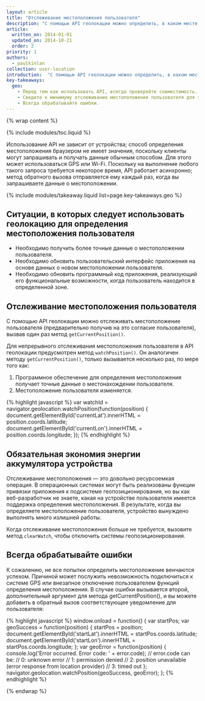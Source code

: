 ```yaml
---
layout: article
title: "Отслеживание местоположения пользователя"
description: "С помощью API геолокации можно определить, в каком месте находится пользователь, и отслеживать его перемещение – всегда с его согласия"
article:
  written_on: 2014-01-01
  updated_on: 2014-10-21
  order: 2
priority: 1
authors:
  - paulkinlan
collection: user-location
introduction:  "С помощью API геолокации можно определить, в каком месте находится пользователь, и отслеживать его перемещение – всегда с его согласия"
key-takeaways:
  geo: 
    - Перед тем как использовать API, всегда проверяйте совместимость.
    - Сведите к минимуму отслеживание местоположения пользователя для экономии ресурса аккумулятора устройства.
    - Всегда обрабатывайте ошибки.
---
```


{% wrap content %}

{% include modules/toc.liquid %}

Использование API не зависит от устройства; способ определения местоположения
браузером не имеет значения, поскольку клиенты могут запрашивать и получать данные
обычным способом. Для этого может использоваться GPS или Wi-Fi. Поскольку на выполнение любого 
такого запроса требуется некоторое время, API работает асинхронно; метод обратного вызова отправляется ему
 каждый раз, когда вы запрашиваете данные о местоположении.

{% include modules/takeaway.liquid list=page.key-takeaways.geo %}

## Ситуации, в которых следует использовать геолокацию для определения местоположения пользователя

* Необходимо получить более точные данные о местоположении пользователя.
* Необходимо обновить пользовательский интерфейс приложения на основе данных 
о новом местоположении пользователя.
* Необходимо обновить программный код приложения, реализующий его функциональные возможности, когда пользователь находится
 в определенной зоне.

## Отслеживание местоположения пользователя

С помощью API геолокации можно отслеживать местоположение пользователя (предварительно 
получив на это согласие пользователя), вызвав один раз метод `getCurrentPosition()`.  

Для непрерывного отслеживания местоположения пользователя в 
API геолокации предусмотрен метод `watchPosition()`. Он аналогичен методу 
`getCurrentPosition()`, только вызывается несколько раз, по мере того как:


1.  Программное обеспечение для определения местоположения получает точные данные о местонахождении пользователя.
2.  Местоположение пользователя изменяется.
 
{% highlight javascript %}
var watchId = navigator.geolocation.watchPosition(function(position) {
  document.getElementById('currentLat').innerHTML = position.coords.latitude;
  document.getElementById('currentLon').innerHTML = position.coords.longitude;
});
{% endhighlight %}

## Обязательная экономия энергии аккумулятора устройства

Отслеживание местоположения — это довольно ресурсоемкая операция.  В операционных 
системах могут быть реализованы функции
привязки приложения к подсистеме геопозиционирования, но вы как веб-разработчик не знаете, какая
 на устройстве пользователя имеется поддержка определения местоположения. В результате, когда вы определяете местоположение пользователя,
устройство вынуждено выполнять много излишней работы.

Когда отслеживание местоположения больше не требуется, вызовите метод `clearWatch`, чтобы 
отключить системы геопозиционирования.

## Всегда обрабатывайте ошибки

К сожалению, не все попытки определить местоположение венчаются успехом. Причиной может послужить невозможность подключиться к системе GPS
или внезапное отключение пользователем функций определения местоположения. В случае ошибки вызывается второй,
дополнительный аргумент для метода getCurrentPosition(),
и вы можете добавить в обратный вызов соответствующее уведомление для пользователя:

{% highlight javascript %}
window.onload = function() {
  var startPos;
  var geoSuccess = function(position) {
    startPos = position;
    document.getElementById('startLat').innerHTML = startPos.coords.latitude;
    document.getElementById('startLon').innerHTML = startPos.coords.longitude;
  };
  var geoError = function(position) {
    console.log('Error occurred. Error code: ' + error.code);
    // error.code can be:
    //   0: unknown error
    //   1: permission denied
    //   2: position unavailable (error response from location provider)
    //   3: timed out
  };
  navigator.geolocation.watchPosition(geoSuccess, geoError);
};
{% endhighlight %}


{% endwrap %}
